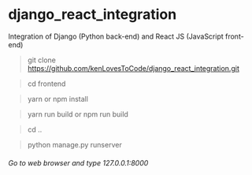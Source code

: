 # django_react_integration
Integration of Django (Python back-end) and React JS (JavaScript front-end)

> git clone https://github.com/kenLovesToCode/django_react_integration.git

> cd frontend

> yarn or npm install

> yarn run build or npm run build

> cd ..

> python manage.py runserver

###### Go to web browser and type 127.0.0.1:8000
